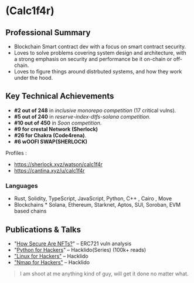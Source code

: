 # (Calc1f4r)

## Professional Summary

- Blockchain Smart contract dev with a focus on smart contract security.
- Loves to solve problems covering system design and architecture, with a strong emphasis on security and performance be it on-chain or off-chain.
- Loves to figure things around distrbuted systems, and how they work under the hood.


## Key Technical Achievements
  * **#2 out of 248** in *inclusive monorepo competition* (17 critical vulns).
  * **#5 out of 240** in *reserve-index-dtfs-solana competition*.
  * **#10 out of 450** in *Soon competition*.
  * **#9 for crestal Network (Sherlock)**
  * **#26 for Chakra (Code4rena)**.
  * **#6 wOOFI SWAP(SHERLOCK)**

Profiles : 
- https://sherlock.xyz/watson/calc1f4r
- https://cantina.xyz/u/calc1f4r

### Languages
* Rust, Solidity, TypeScript, JavaScript, Python, C++ , Cairo , Move
* Blockchains * Solana, Ethereum, Starknet, Aptos, SUI, Soroban, EVM based chains 



## Publications & Talks

* "[How Secure Are NFTs?](https://calc1f4r.hashnode.dev/how-secure-are-nfts)" – ERC721 vuln analysis
* "[Python for Hackers](https://hacklido.com/blog/525-python-for-hackers-1-ssh-bruteforcer-using-asynchronous-programming)" – Hacklido(Series) (100k+ reads)
* ["Linux for Hackers"](https://hacklido.com/blog/447-linux-for-hackers-part-1-introduction-to-linux-and-basics-for-hackers) – Hacklido
* ["Nmap for Hackers"](https://hacklido.com/blog/447-linux-for-hackers-part-1-introduction-to-linux-and-basics-for-hackers) – Hacklido

> I am shoot at me anything kind of guy, will get it done no matter what.
